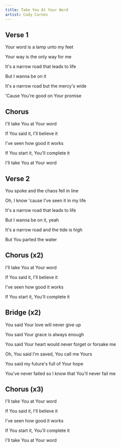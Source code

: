 ```yaml
---
title: Take You At Your Word
artist: Cody Carnes
---
```


## Verse 1

Your word is a lamp unto my feet

Your way is the only way for me

It's a narrow road that leads to life

But I wanna be on it

It's a narrow road but the mercy's wide

'Cause You're good on Your promise

## Chorus

I'll take You at Your word

If You said it, I'll believe it

I've seen how good it works

If You start it, You'll complete it

I'll take You at Your word

## Verse 2

You spoke and the chaos fell in line

Oh, I know 'cause I've seen it in my life

It's a narrow road that leads to life

But I wanna be on it, yeah

It's a narrow road and the tide is high

But You parted the water

## Chorus (x2)

I'll take You at Your word

If You said it, I'll believe it

I've seen how good it works

If You start it, You'll complete it

## Bridge (x2)

You said Your love will never give up

You said Your grace is always enough

You said Your heart would never forget or forsake me

Oh, You said I'm saved, You call me Yours

You said my future's full of Your hope

You've never failed so I know that You'll never fail me

## Chorus (x3)

I'll take You at Your word

If You said it, I'll believe it

I've seen how good it works

If You start it, You'll complete it

I'll take You at Your word
